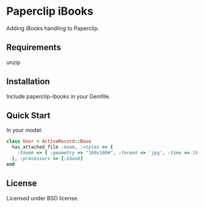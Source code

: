Paperclip iBooks
================

Adding iBooks handling to Paperclip.

Requirements
------------

unzip

Installation
------------

Include paperclip-ibooks in your Gemfile.

Quick Start
-----------

In your model:

```ruby
class User < ActiveRecord::Base
  has_attached_file :book, :styles => {
    :thumb => { :geometry => "100x100#", :format => 'jpg', :time => 10 }
  }, :processors => [:ibook]
end
```

License
-------

Licensed under BSD license.
